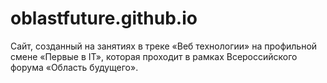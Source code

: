 # oblastfuture.github.io
Сайт, созданный на занятиях в треке «Веб технологии» на профильной смене «Первые в IT», которая проходит в рамках Всероссийского форума «Область будущего».
